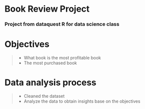 # Book Review Project 
### Project  from dataquest R for data science class 


# Objectives 
>- What book is the most profitable book
>- The most purchased book



# Data analysis process
>- Cleaned the dataset
>- Analyze the data to obtain insights base on the objectives 

